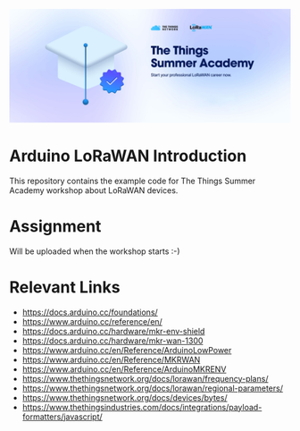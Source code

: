 ![](banner.jpg)

# Arduino LoRaWAN Introduction
This repository contains the example code for The Things Summer Academy workshop about LoRaWAN devices.

# Assignment
Will be uploaded when the workshop starts :-)

# Relevant Links

- https://docs.arduino.cc/foundations/
- https://www.arduino.cc/reference/en/
- https://docs.arduino.cc/hardware/mkr-env-shield
- https://docs.arduino.cc/hardware/mkr-wan-1300
- https://www.arduino.cc/en/Reference/ArduinoLowPower
- https://www.arduino.cc/en/Reference/MKRWAN
- https://www.arduino.cc/en/Reference/ArduinoMKRENV
- https://www.thethingsnetwork.org/docs/lorawan/frequency-plans/
- https://www.thethingsnetwork.org/docs/lorawan/regional-parameters/
- https://www.thethingsnetwork.org/docs/devices/bytes/
- https://www.thethingsindustries.com/docs/integrations/payload-formatters/javascript/